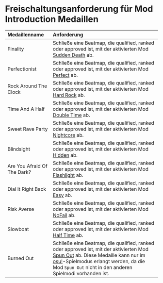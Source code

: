 # Freischaltungsanforderung für Mod Introduction Medaillen

| Medaillenname | Anforderung |
| :-- | :-- |
| Finality | Schließe eine Beatmap, die qualified, ranked oder approved ist, mit der aktivierten Mod [Sudden Death](/wiki/Gameplay/Game_modifier/Sudden_Death) ab. |
| Perfectionist | Schließe eine Beatmap, die qualified, ranked oder approved ist, mit der aktivierten Mod [Perfect](/wiki/Gameplay/Game_modifier/Perfect) ab. |
| Rock Around The Clock | Schließe eine Beatmap, die qualified, ranked oder approved ist, mit der aktivierten Mod [Hard Rock](/wiki/Gameplay/Game_modifier/Hard_Rock) ab. |
| Time And A Half | Schließe eine Beatmap, die qualified, ranked oder approved ist, mit der aktivierten Mod [Double Time](/wiki/Gameplay/Game_modifier/Double_Time) ab. |
| Sweet Rave Party | Schließe eine Beatmap, die qualified, ranked oder approved ist, mit der aktivierten Mod [Nightcore](/wiki/Gameplay/Game_modifier/Nightcore) ab. |
| Blindsight | Schließe eine Beatmap, die qualified, ranked oder approved ist, mit der aktivierten Mod [Hidden](/wiki/Gameplay/Game_modifier/Hidden) ab. |
| Are You Afraid Of The Dark? | Schließe eine Beatmap, die qualified, ranked oder approved ist, mit der aktivierten Mod [Flashlight](/wiki/Gameplay/Game_modifier/Flashlight) ab. |
| Dial It Right Back | Schließe eine Beatmap, die qualified, ranked oder approved ist, mit der aktivierten Mod [Easy](/wiki/Gameplay/Game_modifier/Easy) ab. |
| Risk Averse | Schließe eine Beatmap, die qualified, ranked oder approved ist, mit der aktivierten Mod [NoFail](/wiki/Gameplay/Game_modifier/No_Fail) ab. |
| Slowboat | Schließe eine Beatmap, die qualified, ranked oder approved ist, mit der aktivierten Mod [Half Time](/wiki/Gameplay/Game_modifier/Half_Time) ab. |
| Burned Out | Schließe eine Beatmap, die qualified, ranked oder approved ist, mit der aktivierten Mod [Spun Out](/wiki/Gameplay/Game_modifier/Spun_Out) ab. Diese Medaille kann nur im [osu!](/wiki/Game_mode/osu!)-Spielmodus erlangt werden, da die Mod `Spun Out` nicht in den anderen Spielmodi vorhanden ist. |
